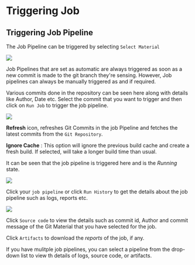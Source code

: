 # Triggering Job 

## Triggering Job Pipeline

The Job Pipeline can be triggered by selecting `Select Material`

![](https://devtron-public-asset.s3.us-east-2.amazonaws.com/images/create-job/trigger-job.jpg)

Job Pipelines that are set as automatic are always triggered as soon as a new commit is made to the git branch they're sensing. However, Job pipelines can always be manually triggered as and if required.

Various commits done in the repository can be seen here along with details like Author, Date etc. Select the commit that you want to trigger and then click on `Run Job` to trigger the job pipeline.

![](https://devtron-public-asset.s3.us-east-2.amazonaws.com/images/create-job/run-job.jpg)


**Refresh** icon, refreshes Git Commits in the job Pipeline and fetches the latest commits from the `Git Repository`.

**Ignore Cache** : This option will ignore the previous build cache and create a fresh build. If selected, will take a longer build time than usual.

It can be seen that the job pipeline is triggered here and is the _Running_ state.

![](https://devtron-public-asset.s3.us-east-2.amazonaws.com/images/create-job/click-job-details.jpg)

Click your `job pipeline` or click `Run History` to get the details about the job pipeline such as logs, reports etc.

![](https://devtron-public-asset.s3.us-east-2.amazonaws.com/images/create-job/run-history-job.jpg)

Click `Source code` to view the details such as commit id, Author and commit message of the Git Material that you have selected for the job.

Click `Artifacts` to download the _reports_ of the job, if any.

If you have mulitple job pipelines, you can select a pipeline from the drop-down list to view th details of logs, source code, or artifacts.


